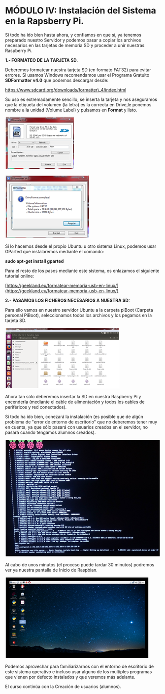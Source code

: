 # MÓDULO IV: Instalación del Sistema en la Rapsberry Pi.

Si todo ha ido bien hasta ahora, y confiamos en que sí, ya tenemos preparado nuestro Servidor y podemos pasar a copiar los archivos necesarios en las tarjetas de memoria SD y proceder a unir nuestras Raspberry Pi.

**1.- FORMATEO DE LA TARJETA SD.**

Deberemos formatear nuestra tarjeta SD \(en formato FAT32\) para evitar errores. Si usamos Windows recomendamos usar el Programa Gratuito **SDFormatter v4.0** que podemos descargar desde:

[https://www.sdcard.org/downloads/formatter\_4/index.html ](https://www.sdcard.org/downloads/formatter_4/index.html )

Su uso es extremadamente sencillo, se inserta la tarjeta y nos aseguramos que la etiqueta del volumen \(la letra\) es la correcta en Drive,le ponemos nombre a la unidad \(Volume Label\) y pulsamos en **Format** y listo.

![](/assets/g)

![](/assets/l)

Si lo hacemos desde el propio Ubuntu u otro sistema Linux, podemos usar GParted que instalaremos mediante el comando:

**sudo apt-get install gparted**

Para el resto de los pasos mediante este sistema, os enlazamos el siguiente tutorial online:

[https://geekland.eu/formatear-memoria-usb-en-linux/](https://geekland.eu/formatear-memoria-usb-en-linux/)

**2.-** **PASAMOS LOS FICHEROS NECESARIOS A NUESTRA SD:**

Para ello vamos  en nuestro servidor Ubuntu a la carpeta piBoot \(Carpeta personal PiBoot\), seleccionamos todos los archivos y los pegamos en la tarjeta SD.

![](/assets/mn)

Ahora tan sólo deberemos insertar la SD en nuestra Raspberry Pi y encenderla \(mediante el cable de alimentación y todos los cables de periféricos y red conectados\).

Si todo ha ido bien, conezará la instalación \(es posible que de algún problema de "error de entorno de escritorio" que no deberemos tener muy en cuenta, ya que sólo pasará con usuarios creados en el servidor, no pasará cuando tengamos alumnos creados\).

![](/assets/nhf)

Al cabo de unos minutos \(el proceso puede tardar 30 minutos\) podremos ver ya nuestra pantalla de Inicio de Raspbian.

![](/assets/raspbian)

Podemos aprovechar para familiarizarnos con el entorno de escritorio de este sistema operativo e incluso usar alguno de los multiples programas que vienen por defecto instalados y que veremos más adelante.

El curso continúa con la Creación de usuarios \(alumnos\).




